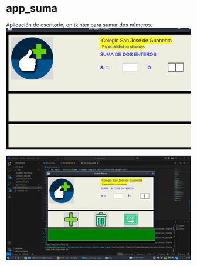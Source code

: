 # app_suma
Aplicación de escritorio, en tkinter para sumar dos números.
![imagen](img/screen.jpg "imagen")

![imagen](img/screen2.jpg "imagen2")